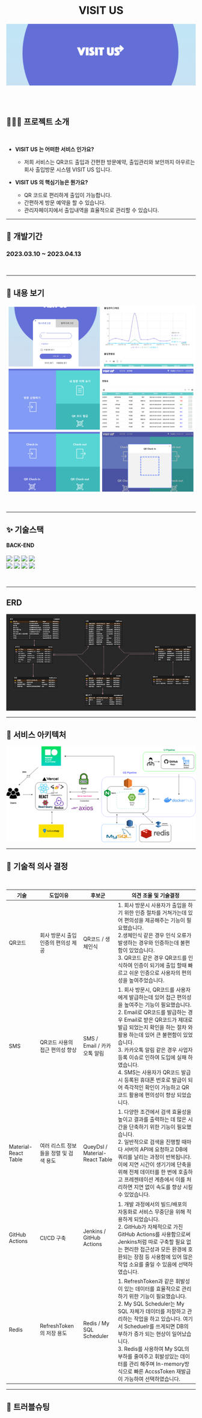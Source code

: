 <div align="center">
    <h1> VISIT US </h1>
</div>

![배너](https://github.com/Access-projcet/.github/blob/main/banner.png)

<br>
<br>

## 👩‍👧‍👧 프로젝트 소개
<br>

- **VISIT US 는 어떠한 서비스 인가요?**
    - 저희 서비스는 QR코드 출입과 간편한 방문예약, 출입관리와 보안까지 아우르는
    회사 출입방문 시스템 VISIT US 입니다.

- **VISIT US 의 핵심기능은 뭔가요?**
    - QR 코드로 편리하게 출입이 가능합니다.
    - 간편하게 방문 예약을 할 수 있습니다.
    - 관리자페이지에서 출입내역을 효율적으로 관리할 수 있습니다.


---

## 📒 개발기간

### 2023.03.10 ~ 2023.04.13
<br>

---

## 🍅 내용 보기

![Group](https://github.com/Access-projcet/.github/blob/main/profile/Whole_content.jpg)

<br>

---

## ✨ 기술스택 

#### BACK-END

<img src="https://img.shields.io/badge/Spring-6DB33F?style=for-the-badge&logo=Spring&logoColor=white"/> <img src="https://img.shields.io/badge/Spring Boot-6DB33F?style=for-the-badge&logo=Spring Boot&logoColor=white"/> <img src="https://img.shields.io/badge/Spring Security-6DB33F?style=for-the-badge&logo=Spring Security&logoColor=white"/> <img src="https://img.shields.io/badge/Redis-DC382D?style=for-the-badge&logo=Redis&logoColor=white"/> <br> <img src="https://img.shields.io/badge/MySQL-4479A1?style=for-the-badge&logo=MySQL&logoColor=white"/> <img src="https://img.shields.io/badge/Amazon RDS-527FFF?style=for-the-badge&logo=Amazon RDS&logoColor=white"/> <img src="https://img.shields.io/badge/Amazon EC2-FF9900?style=for-the-badge&logo=Amazon EC2&logoColor=white"/> <img src="https://img.shields.io/badge/GitHub Actions-2088FF?style=for-the-badge&logo=GitHub Actions&logoColor=white"/>

<br>

---

## ERD

![ERD](https://github.com/Access-projcet/.github/blob/main/profile/ERD.png)

---

## 🔧 서비스 아키텍처
![아키텍처](https://github.com/Access-projcet/.github/blob/main/profile/%EC%B5%9C%EC%A2%85%20%EC%95%84%ED%82%A4%ED%85%8D%EC%B2%98_04-15.drawio.png)
<br>

---

## 💬 기술적 의사 결정
<br>

| 기술 | 도입이유 | 후보군 | 의견 조율 및 기술결정 |
| --- | --- | --- | --- |
| QR코드 | 회사 방문시 출입 인증의 편의성 제공 | QR코드 / 생체인식 | 1. 회사 방문시 사용자가 출입을 하기 위한 인증 절차를 거쳐가는데 있어 편의성을 제공해주는 기능이 필요했습니다. </br> 2.생체인식 같은 경우 인식 오류가 발생하는 경우와 인증하는데 불편함이 있었습니다. </br> 3. QR코드 같은 경우 QR코드를 인식하여  인증이 되기에 출입 할때 빠르고 쉬운 인증으로 사용자의 편의성을 높여주었습니다. |
| SMS | QR코드 사용의 접근 편의성 향상 | SMS / Email / 카카오톡 알림 | 1. 회사 방문시, QR코드를 사용자에게 발급하는데 있어 접근 편의성을 높여주는 기능이 필요했습니다. </br> 2. Email로 QR코드를 발급하는 경우 Email로 받은 QR코드가 제대로 발급 되었는지 확인을 하는 절차 와 활용 하는데 있어 큰 불편함이 있었습니다. </br> 3. 카카오톡 알림 같은 경우 사업자 등록 이슈로 인하여 도입에 실패 하였습니다. </br> 4. SMS는 사용자가 QR코드 발급시 등록된 휴대폰 번호로 발급이 되어 즉각적인 확인이 가능하고 QR코드 활용에 편의성이 향상 되었습니다. |
| Material-React Table | 여러 리스트 정보들을 정렬 및 검색 용도 | QueyDsl / Material-React Table  | 1. 다양한 조건에서 검색 효율성을 높이고 결과를 출력하는 데 많은 시간을 단축하기 위한 기능이 필요했습니다. </br> 2. 일반적으로 검색을 진행할 때마다 서버의 API에 요청하고 DB에 쿼리를 날리는 과정이 반복됩니다. 이에 지연 시간이 생기기에 단축을 위해 전체 데이터를 한 번에 호출하고 프레젠테이션 계층에서 이를 처리하면 지연 없이 속도를 향상 시킬 수 있었습니다. |
| GitHub Actions | CI/CD 구축 | Jenkins / GitHub Actions | 1. 개발 과정에서의 빌드/배포의 자동화로 서비스 무중단을 위해 적용하게 되었습니다. </br> 2. GitHub가 자체적으로 가진 GitHub Actions를 사용함으로써 Jenkins처럼 따로 구축할 필요 없는 편리한 접근성과 모든 환경에 호환되는 장점 등 사용함에 있어 많은 작업 소요를 줄일 수 있음에 선택하였습니다.  |
| Redis | RefreshToken의 저장 용도 | Redis / My SQL Scheduler | 1. RefreshToken과 같은 휘발성이 있는 데이터를 효율적으로 관리하기 위한 기능이 필요했습니다. </br> 2. My SQL Scheduler는 My SQL 자체가 데이터를 저장하고 관리하는 작업을 하고 있습니다. 여기서 Scheduelr를 쓰게되면 DB의 부하가 증가 되는 현상이 일어났습니다. </br> 3. Redis를 사용하여 My SQL의 부하를 줄여주고 휘발성있는 데이터를 관리 해주며 In-memory방식으로 빠른 AccssToken 재발급이 가능하여  선택하였습니다. |

---

## 🔎 트러블슈팅
<br>
